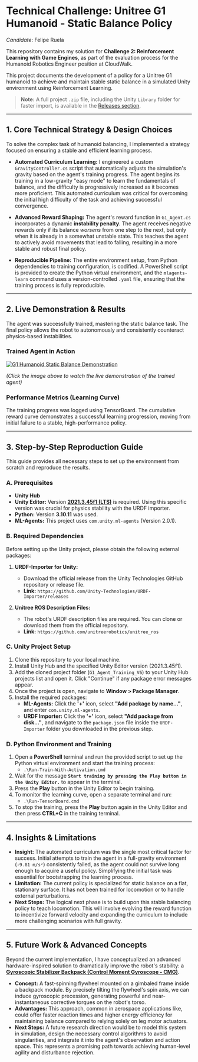 ﻿# Technical Challenge: Unitree G1 Humanoid - Static Balance Policy

*Candidate*: Felipe Ruela

This repository contains my solution for **Challenge 2: Reinforcement Learning with Game Engines**, as part of the evaluation process for the Humanoid Robotics Engineer position at CloudWalk.

This project documents the development of a policy for a Unitree G1 humanoid to achieve and maintain stable static balance in a simulated Unity environment using Reinforcement Learning.

> **Note:** A full project `.zip` file, including the Unity `Library` folder for faster import, is available in the [Releases section](https://github.com/feliperuela/Challenge_2_G1_Training_MAIN/releases).

---

## 1. Core Technical Strategy & Design Choices

To solve the complex task of humanoid balancing, I implemented a strategy focused on ensuring a stable and efficient learning process.

* **Automated Curriculum Learning:** I engineered a custom `GravityController.cs` script that automatically adjusts the simulation's gravity based on the agent's training progress. The agent begins its training in a low-gravity "easy mode" to learn the fundamentals of balance, and the difficulty is progressively increased as it becomes more proficient. This automated curriculum was critical for overcoming the initial high difficulty of the task and achieving successful convergence.

* **Advanced Reward Shaping:** The agent's reward function in `G1_Agent.cs` incorporates a dynamic **instability penalty**. The agent receives negative rewards only if its balance *worsens* from one step to the next, but only when it is already in a somewhat unstable state. This teaches the agent to actively avoid movements that lead to falling, resulting in a more stable and robust final policy.

* **Reproducible Pipeline:** The entire environment setup, from Python dependencies to training configuration, is codified. A PowerShell script is provided to create the Python virtual environment, and the `mlagents-learn` command uses a version-controlled `.yaml` file, ensuring that the training process is fully reproducible.

---

## 2. Live Demonstration & Results

The agent was successfully trained, mastering the static balance task. The final policy allows the robot to autonomously and consistently counteract physics-based instabilities.

### Trained Agent in Action

[![G1 Humanoid Static Balance Demonstration](1_Movie/demonstration.jpg)](https://youtu.be/ccoovZJOb4Y)

*(Click the image above to watch the live demonstration of the trained agent)*

### Performance Metrics (Learning Curve)

The training progress was logged using TensorBoard. The cumulative reward curve demonstrates a successful learning progression, moving from initial failure to a stable, high-performance policy.

---

## 3. Step-by-Step Reproduction Guide

This guide provides all necessary steps to set up the environment from scratch and reproduce the results.

### A. Prerequisites

* **Unity Hub**
* **Unity Editor:** Version **[2021.3.45f1 (LTS)](https://unity.com/pt/releases/editor/whats-new/2021.3.45f1#installs)** is required. Using this specific version was crucial for physics stability with the URDF importer.
* **Python:** Version **3.10.11** was used.
* **ML-Agents:** This project uses `com.unity.ml-agents` (Version 2.0.1).

### B. Required Dependencies

Before setting up the Unity project, please obtain the following external packages:

1.  **URDF-Importer for Unity:**
    * Download the official release from the Unity Technologies GitHub repository or release file.
    * **Link:** `https://github.com/Unity-Technologies/URDF-Importer/releases`

2.  **Unitree ROS Description Files:**
    * The robot's URDF description files are required. You can clone or download them from the official repository.
    * **Link:** `https://github.com/unitreerobotics/unitree_ros`

### C. Unity Project Setup

1.  Clone this repository to your local machine.
2.  Install Unity Hub and the specified Unity Editor version (2021.3.45f1).
3.  Add the cloned project folder (`G1_Agent_Training_V6`) to your Unity Hub projects list and open it. Click "Continue" if any package error messages appear.
4.  Once the project is open, navigate to **Window > Package Manager**.
5.  Install the required packages:
    * **ML-Agents:** Click the **'+'** icon, select **"Add package by name..."**, and enter `com.unity.ml-agents`.
    * **URDF Importer:** Click the **'+'** icon, select **"Add package from disk..."**, and navigate to the `package.json` file inside the `URDF-Importer` folder you downloaded in the previous step.

### D. Python Environment and Training

1.  Open a **PowerShell** terminal and run the provided script to set up the Python virtual environment and start the training process:
    * `.\Run-Train-With-Activation.cmd`
2.  Wait for the message **`Start training by pressing the Play button in the Unity Editor.`** to appear in the terminal.
3.  Press the **Play** button in the Unity Editor to begin training.
4.  To monitor the learning curve, open a separate terminal and run:
    * `.\Run-TensorBoard.cmd`
5.  To stop the training, press the **Play** button again in the Unity Editor and then press **CTRL+C** in the training terminal.

---

## 4. Insights & Limitations

* **Insight:** The automated curriculum was the single most critical factor for success. Initial attempts to train the agent in a full-gravity environment (`-9.81 m/s²`) consistently failed, as the agent could not survive long enough to acquire a useful policy. Simplifying the initial task was essential for bootstrapping the learning process.
* **Limitation:** The current policy is specialized for static balance on a flat, stationary surface. It has not been trained for locomotion or to handle external perturbations.
* **Next Steps:** The logical next phase is to build upon this stable balancing policy to teach locomotion. This will involve evolving the reward function to incentivize forward velocity and expanding the curriculum to include more challenging scenarios with full gravity.

---

## 5. Future Work & Advanced Concepts

Beyond the current implementation, I have conceptualized an advanced hardware-inspired solution to dramatically improve the robot's stability: a [**Gyroscopic Stabilizer Backpack (Control Moment Gyroscope - CMG)**](https://www.youtube.com/watch?v=cquvA_IpEsA).

* **Concept:** A fast-spinning flywheel mounted on a gimbaled frame inside a backpack module. By precisely tilting the flywheel's spin axis, we can induce gyroscopic precession, generating powerful and near-instantaneous corrective torques on the robot's torso.
* **Advantages:** This approach, common in aerospace applications like, could offer faster reaction times and higher energy efficiency for maintaining balance compared to relying solely on leg motor actuators.
* **Next Steps:** A future research direction would be to model this system in simulation, design the necessary control algorithms to avoid singularities, and integrate it into the agent's observation and action space. This represents a promising path towards achieving human-level agility and disturbance rejection.
